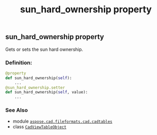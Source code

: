 ﻿---
title: sun_hard_ownership property
second_title: Aspose.CAD for Python via .NET API References
description: 
type: docs
weight: 320
url: /python-net/aspose.cad.fileformats.cad.cadtables/cadviewtableobject/sun_hard_ownership/
is_root: false
---

## sun_hard_ownership property


Gets or sets the sun hard ownership.
### Definition:
```python
@property
def sun_hard_ownership(self):
    ...
@sun_hard_ownership.setter
def sun_hard_ownership(self, value):
    ...
```

### See Also
* module [`aspose.cad.fileformats.cad.cadtables`](../../)
* class [`CadViewTableObject`](/cad/python-net/aspose.cad.fileformats.cad.cadtables/cadviewtableobject)
